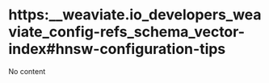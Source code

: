 # https:\_\_weaviate.io_developers_weaviate_config-refs_schema_vector-index#hnsw-configuration-tips

No content
